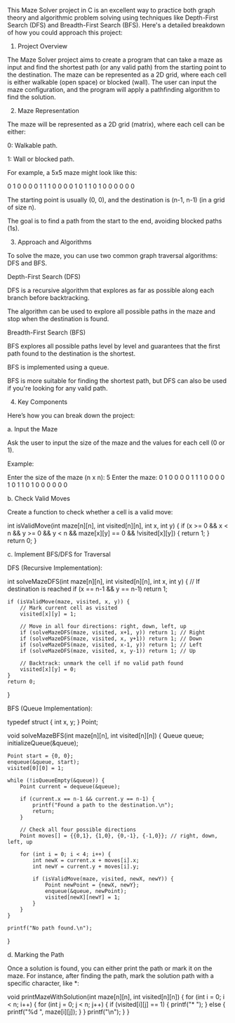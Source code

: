 This Maze Solver project in C is an excellent way to practice both graph theory and algorithmic problem solving using techniques like Depth-First Search (DFS) and Breadth-First Search (BFS). Here's a detailed breakdown of how you could approach this project:

1. Project Overview

The Maze Solver project aims to create a program that can take a maze as input and find the shortest path (or any valid path) from the starting point to the destination. The maze can be represented as a 2D grid, where each cell is either walkable (open space) or blocked (wall). The user can input the maze configuration, and the program will apply a pathfinding algorithm to find the solution.

2. Maze Representation

The maze will be represented as a 2D grid (matrix), where each cell can be either:

0: Walkable path.

1: Wall or blocked path.


For example, a 5x5 maze might look like this:

0 1 0 0 0
0 1 1 1 0
0 0 0 1 0
1 1 0 1 0
0 0 0 0 0

The starting point is usually (0, 0), and the destination is (n-1, n-1) (in a grid of size n).

The goal is to find a path from the start to the end, avoiding blocked paths (1s).


3. Approach and Algorithms

To solve the maze, you can use two common graph traversal algorithms: DFS and BFS.

Depth-First Search (DFS)

DFS is a recursive algorithm that explores as far as possible along each branch before backtracking.

The algorithm can be used to explore all possible paths in the maze and stop when the destination is found.


Breadth-First Search (BFS)

BFS explores all possible paths level by level and guarantees that the first path found to the destination is the shortest.

BFS is implemented using a queue.


BFS is more suitable for finding the shortest path, but DFS can also be used if you're looking for any valid path.

4. Key Components

Here’s how you can break down the project:

a. Input the Maze

Ask the user to input the size of the maze and the values for each cell (0 or 1).

Example:

Enter the size of the maze (n x n): 5
Enter the maze:
0 1 0 0 0
0 1 1 1 0
0 0 0 1 0
1 1 0 1 0
0 0 0 0 0


b. Check Valid Moves

Create a function to check whether a cell is a valid move:

int isValidMove(int maze[n][n], int visited[n][n], int x, int y) {
    if (x >= 0 && x < n && y >= 0 && y < n && maze[x][y] == 0 && !visited[x][y]) {
        return 1;
    }
    return 0;
}


c. Implement BFS/DFS for Traversal

DFS (Recursive Implementation):

int solveMazeDFS(int maze[n][n], int visited[n][n], int x, int y) {
    // If destination is reached
    if (x == n-1 && y == n-1) return 1;

    if (isValidMove(maze, visited, x, y)) {
        // Mark current cell as visited
        visited[x][y] = 1;

        // Move in all four directions: right, down, left, up
        if (solveMazeDFS(maze, visited, x+1, y)) return 1; // Right
        if (solveMazeDFS(maze, visited, x, y+1)) return 1; // Down
        if (solveMazeDFS(maze, visited, x-1, y)) return 1; // Left
        if (solveMazeDFS(maze, visited, x, y-1)) return 1; // Up

        // Backtrack: unmark the cell if no valid path found
        visited[x][y] = 0;
    }
    return 0;
}

BFS (Queue Implementation):

typedef struct {
    int x, y;
} Point;

void solveMazeBFS(int maze[n][n], int visited[n][n]) {
    Queue queue;
    initializeQueue(&queue);

    Point start = {0, 0};
    enqueue(&queue, start);
    visited[0][0] = 1;

    while (!isQueueEmpty(&queue)) {
        Point current = dequeue(&queue);

        if (current.x == n-1 && current.y == n-1) {
            printf("Found a path to the destination.\n");
            return;
        }

        // Check all four possible directions
        Point moves[] = {{0,1}, {1,0}, {0,-1}, {-1,0}}; // right, down, left, up

        for (int i = 0; i < 4; i++) {
            int newX = current.x + moves[i].x;
            int newY = current.y + moves[i].y;

            if (isValidMove(maze, visited, newX, newY)) {
                Point newPoint = {newX, newY};
                enqueue(&queue, newPoint);
                visited[newX][newY] = 1;
            }
        }
    }

    printf("No path found.\n");
}


d. Marking the Path

Once a solution is found, you can either print the path or mark it on the maze. For instance, after finding the path, mark the solution path with a specific character, like *:

void printMazeWithSolution(int maze[n][n], int visited[n][n]) {
    for (int i = 0; i < n; i++) {
        for (int j = 0; j < n; j++) {
            if (visited[i][j] == 1) {
                printf("* ");
            } else {
                printf("%d ", maze[i][j]);
            }
        }
        printf("\n");
    }
}
